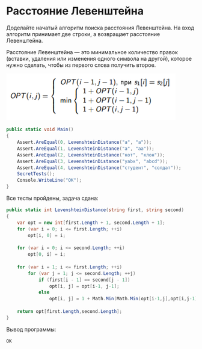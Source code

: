 # Расстояние Левенштейна

Доделайте начатый алгоритм поиска расстояния Левенштейна. На вход алгоритм принимает две строки, а возвращает расстояние Левенштейна.

Расстояние Левенштейна — это минимальное количество правок (вставки, удаления или изменения одного символа на другой), которое нужно сделать, чтобы из первого слова получить второе.

<p float="left">
<img src="levenshtein.png" width="450" />
</p>

```cs
public static void Main()
{
    Assert.AreEqual(0, LevenshteinDistance("a", "a"));
    Assert.AreEqual(1, LevenshteinDistance("a", "aa"));
    Assert.AreEqual(2, LevenshteinDistance("кот", "клон"));
    Assert.AreEqual(3, LevenshteinDistance("yabx", "abcd"));
    Assert.AreEqual(4, LevenshteinDistance("студент", "солдат"));
    SecretTests();
    Console.WriteLine("OK");
}
```

Все тесты пройдены, задача сдана:
```cs
public static int LevenshteinDistance(string first, string second)
{
    var opt = new int[first.Length + 1, second.Length + 1];
    for (var i = 0; i <= first.Length; ++i)
        opt[i, 0] = i;
    
    for (var i = 0; i <= second.Length; ++i)
        opt[0, i] = i;
    
    for (var i = 1; i <= first.Length; ++i)
        for (var j = 1; j <= second.Length; ++j)
            if (first[i - 1] == second[j - 1]) 
                opt[i, j] = opt[i-1, j-1];
            else
                opt[i, j] = 1 + Math.Min(Math.Min(opt[i-1,j],opt[i,j-1]),opt[i-1,j-1]);
        
    return opt[first.Length,second.Length];
}
```

Вывод программы:
```cs
OK
```
